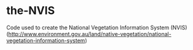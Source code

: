 # the-NVIS
Code used to create the National Vegetation Information System (NVIS) (http://www.environment.gov.au/land/native-vegetation/national-vegetation-information-system)
